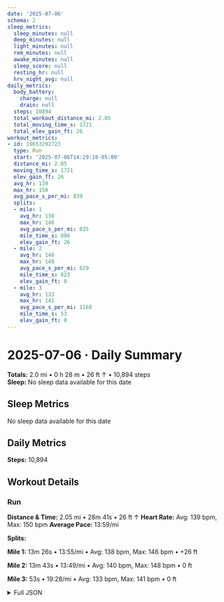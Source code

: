 ```yaml
---
date: '2025-07-06'
schema: 2
sleep_metrics:
  sleep_minutes: null
  deep_minutes: null
  light_minutes: null
  rem_minutes: null
  awake_minutes: null
  sleep_score: null
  resting_hr: null
  hrv_night_avg: null
daily_metrics:
  body_battery:
    charge: null
    drain: null
  steps: 10894
  total_workout_distance_mi: 2.05
  total_moving_time_s: 1721
  total_elev_gain_ft: 26
workout_metrics:
- id: 19653292723
  type: Run
  start: '2025-07-06T14:29:18-05:00'
  distance_mi: 2.05
  moving_time_s: 1721
  elev_gain_ft: 26
  avg_hr: 139
  max_hr: 150
  avg_pace_s_per_mi: 839
  splits:
  - mile: 1
    avg_hr: 138
    max_hr: 146
    avg_pace_s_per_mi: 835
    mile_time_s: 806
    elev_gain_ft: 26
  - mile: 2
    avg_hr: 140
    max_hr: 148
    avg_pace_s_per_mi: 829
    mile_time_s: 823
    elev_gain_ft: 0
  - mile: 3
    avg_hr: 133
    max_hr: 141
    avg_pace_s_per_mi: 1168
    mile_time_s: 53
    elev_gain_ft: 0
---
```

# 2025-07-06 · Daily Summary
**Totals:** 2.0 mi • 0 h 28 m • 26 ft ↑ • 10,894 steps  
**Sleep:** No sleep data available for this date

## Sleep Metrics
No sleep data available for this date

## Daily Metrics
**Steps:** 10,894

## Workout Details
### Run
**Distance & Time:** 2.05 mi • 28m 41s • 26 ft ↑
**Heart Rate:** Avg: 139 bpm, Max: 150 bpm
**Average Pace:** 13:59/mi

**Splits:**

**Mile 1:** 13m 26s • 13:55/mi • Avg: 138 bpm, Max: 146 bpm • +26 ft

**Mile 2:** 13m 43s • 13:49/mi • Avg: 140 bpm, Max: 148 bpm • 0 ft

**Mile 3:** 53s • 19:28/mi • Avg: 133 bpm, Max: 141 bpm • 0 ft



<details>
<summary>Full JSON</summary>

```json
{
  "date": "2025-07-06",
  "schema": 2,
  "sleep_metrics": {
    "sleep_minutes": null,
    "deep_minutes": null,
    "light_minutes": null,
    "rem_minutes": null,
    "awake_minutes": null,
    "sleep_score": null,
    "resting_hr": null,
    "hrv_night_avg": null
  },
  "daily_metrics": {
    "body_battery": {
      "charge": null,
      "drain": null
    },
    "steps": 10894,
    "total_workout_distance_mi": 2.05,
    "total_moving_time_s": 1721,
    "total_elev_gain_ft": 26
  },
  "workout_metrics": [
    {
      "id": 19653292723,
      "type": "Run",
      "start": "2025-07-06T14:29:18-05:00",
      "distance_mi": 2.05,
      "moving_time_s": 1721,
      "elev_gain_ft": 26,
      "avg_hr": 139,
      "max_hr": 150,
      "avg_pace_s_per_mi": 839,
      "splits": [
        {
          "mile": 1,
          "avg_hr": 138,
          "max_hr": 146,
          "avg_pace_s_per_mi": 835,
          "mile_time_s": 806,
          "elev_gain_ft": 26
        },
        {
          "mile": 2,
          "avg_hr": 140,
          "max_hr": 148,
          "avg_pace_s_per_mi": 829,
          "mile_time_s": 823,
          "elev_gain_ft": 0
        },
        {
          "mile": 3,
          "avg_hr": 133,
          "max_hr": 141,
          "avg_pace_s_per_mi": 1168,
          "mile_time_s": 53,
          "elev_gain_ft": 0
        }
      ]
    }
  ]
}
```
</details>
